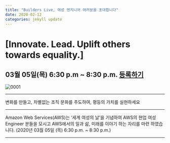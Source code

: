 ```yaml
---
title: "Builders Live, 여성 엔지니어 여러분을 초대합니다"
date: 2020-02-12 
categories: jekyll update
---
```

[Innovate. Lead. Uplift others towards equality.]
=============

## **03월 05일(목) 6:30 p.m ~ 8:30 p.m. [등록하기](https://lnkd.in/fJ-82Wi)**

![0001](https://user-images.githubusercontent.com/59952655/74633357-cd5afc80-51a4-11ea-85c9-db351f00e6f1.jpg)

---------------------------------------
변화를 만들고,
차별없는 조직 문화를 주도하여,
평등의 가치를 실현하세요

---------------------------------------
Amazon Web Services(AWS)는 ‘세계 여성의 날’을 기념하여 AWS의 현업 여성 Engineer 분들을 모시고 AWS에서의 일과 삶, 미래를 이야기 하는 자리를 마련 하였습니다. (2020년 03월 05일 (목) 6:30 p.m. ~ 8:30 p.m.)

-----------------------------------------------
